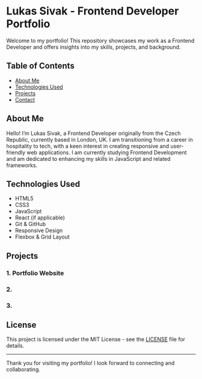 # Lukas Sivak - Frontend Developer Portfolio

Welcome to my portfolio! This repository showcases my work as a Frontend Developer and offers insights into my skills, projects, and background.

## Table of Contents
- [About Me](#about-me)
- [Technologies Used](#technologies-used)
- [Projects](#projects)
- [Contact](#contact)

## About Me
Hello! I’m Lukas Sivak, a Frontend Developer originally from the Czech Republic, currently based in London, UK. I am transitioning from a career in hospitality to tech, with a keen interest in creating responsive and user-friendly web applications. I am currently studying Frontend Development and am dedicated to enhancing my skills in JavaScript and related frameworks.

## Technologies Used
- HTML5
- CSS3
- JavaScript
- React (if applicable)
- Git & GitHub
- Responsive Design
- Flexbox & Grid Layout

## Projects
### 1. Portfolio Website


### 2. 


### 3. 


## License
This project is licensed under the MIT License - see the [LICENSE](LICENSE) file for details.

---

Thank you for visiting my portfolio! I look forward to connecting and collaborating.

